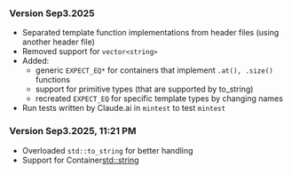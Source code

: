 ### Version Sep3.2025
- Separated template function implementations from header files (using another header file)
- Removed support for `vector<string>`
- Added:
  - generic `EXPECT_EQ*` for containers that implement `.at(), .size()` functions
  - support for primitive types (that are supported by to_string)
  - recreated `EXPECT_EQ` for specific template types by changing names
- Run tests written by Claude.ai in `mintest` to test `mintest` 

### Version Sep3.2025, 11:21 PM
- Overloaded `std::to_string` for better handling
- Support for Container<std::string>

